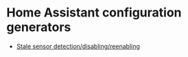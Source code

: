 # Home Assistant configuration generators

* [Stale sensor detection/disabling/reenabling](stale-sensors.ipynb)
